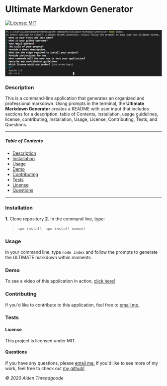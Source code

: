 
# Ultimate Markdown Generator
[![License: MIT](https://img.shields.io/badge/License-MIT-green.svg)](https://opensource.org/licenses/MIT)

![image of prompts in console](./assets/images/prompt-image.png)
    
### Description
This is a command-line application that generates an organized and professional markdown. Using prompts in the terminal, the **Ultimate Markdown Generator** creates a README with user input that includes sections for a description, table of Contents, installation, usage guidelines, license, contributing, Installation, Usage, License, Contributing, Tests, and Questions.

***

##### Table of Contents
- [Description](#description)
- [Installation](#installation)
- [Usage](#usage)
- [Demo](#demo)
- [Contributing](#contributing)
- [Tests](#tests)
- [License](#license)
- [Questions](#questions)

***

### Installation
**1.** Clone repository
**2.** In the command line, type:
  >  ```npm install ```
  >  ```npm install moment```

### Usage
In your command line, type ```node index``` and follow the prompts to generate the ULTIMATE markdown within moments.

### Demo
To see a video of this application in action, [click here!](https://youtu.be/xo_RGbA3Kt4)
    
### Contributing
If you'd like to contribute to this application, feel free to [email me.](mailto:aiden.threadgoode@gmail.com)
    
### Tests

    
#### License
This project is licensed under MIT.

#### Questions
    
If you have any questions, please [email me.](mailto:aiden.threadgoode@gmail.com)
If you'd like to see more of my work, feel free to check out [my github!](github.com/a-thread)

*© 2020 Aiden Threadgoode*
    
